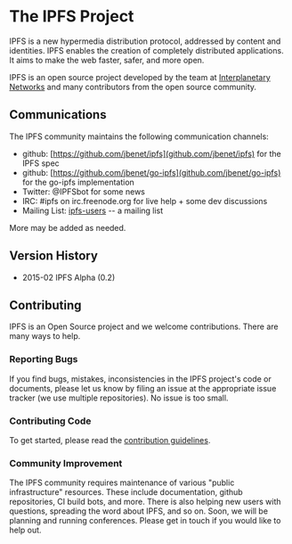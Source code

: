 # The IPFS Project

IPFS is a new hypermedia distribution protocol, addressed by content and
identities. IPFS enables the creation of completely distributed applications.
It aims to make the web faster, safer, and more open.

IPFS is an open source project developed by the team at
[Interplanetary Networks](//ipn.io) and many contributors
from the open source community.

## Communications

The IPFS community maintains the following communication channels:

- github: [https://github.com/jbenet/ipfs](github.com/jbenet/ipfs) for the IPFS spec
- github: [https://github.com/jbenet/go-ipfs](github.com/jbenet/go-ipfs) for the go-ipfs implementation
- Twitter: @IPFSbot for some news
- IRC: #ipfs on irc.freenode.org for live help + some dev discussions
- Mailing List: [ipfs-users](https://groups.google.com/forum/#!forum/ipfs-users) -- a mailing list

More may be added as needed.

## Version History

* 2015-02 IPFS Alpha (0.2)

## Contributing

IPFS is an Open Source project and we welcome contributions. There are many
ways to help.

### Reporting Bugs

If you find bugs, mistakes, inconsistencies in the IPFS project's code or
documents, please let us know by filing an issue at the appropriate issue
tracker (we use multiple repositories). No issue is too small.

### Contributing Code

To get started, please read the
[contribution guidelines](contribution-guidelines.md).

### Community Improvement

The IPFS community requires maintenance of various "public infrastructure"
resources. These include documentation, github repositories, CI build bots,
and more. There is also helping new users with questions, spreading the
word about IPFS, and so on. Soon, we will be planning and running conferences.
Please get in touch if you would like to help out.
